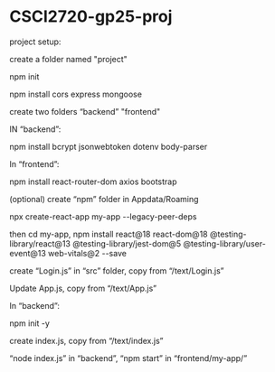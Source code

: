 # CSCI2720-gp25-proj

project setup:

create a folder named "project"

npm init

npm install cors express mongoose

create two folders “backend” "frontend"


IN “backend”:

npm install bcrypt jsonwebtoken dotenv body-parser


In “frontend”:

npm install react-router-dom axios bootstrap

(optional) create “npm” folder in Appdata/Roaming

npx create-react-app my-app --legacy-peer-deps

then cd my-app, npm install react@18 react-dom@18 @testing-library/react@13 @testing-library/jest-dom@5 @testing-library/user-event@13 web-vitals@2 --save

create “Login.js” in “src” folder, copy from “/text/Login.js”

Update App.js, copy from “/text/App.js”


In “backend”:

npm init -y

create index.js, copy from “/text/index.js”

“node index.js” in “backend”, “npm start” in “frontend/my-app/”
